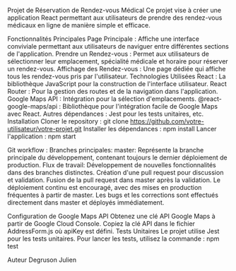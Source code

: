 
Projet de Réservation de Rendez-vous Médical
Ce projet vise à créer une application React permettant aux utilisateurs de prendre des rendez-vous médicaux en ligne de manière simple et efficace.

Fonctionnalités Principales
Page Principale : Affiche une interface conviviale permettant aux utilisateurs de naviguer entre différentes sections de l'application.
Prendre un Rendez-vous : Permet aux utilisateurs de sélectionner leur emplacement, spécialité médicale et horaire pour réserver un rendez-vous.
Affichage des Rendez-vous : Une page dédiée qui affiche tous les rendez-vous pris par l'utilisateur.
Technologies Utilisées
React : La bibliothèque JavaScript pour la construction de l'interface utilisateur.
React Router : Pour la gestion des routes et de la navigation dans l'application.
Google Maps API : Intégration pour la sélection d'emplacements.
@react-google-maps/api : Bibliothèque pour l'intégration facile de Google Maps avec React.
Autres dépendances : Jest pour les tests unitaires, etc.
Installation
Cloner le repository : git clone https://github.com/votre-utilisateur/votre-projet.git
Installer les dépendances : npm install
Lancer l'application : npm start

Git workflow :
  Branches principales:
    master: Représente la branche principale du développement, contenant toujours le dernier déploiement de production.
  Flux de travail:
    Développement de nouvelles fonctionnalités dans des branches distinctes.
    Création d'une pull request pour discussion et validation.
    Fusion de la pull request dans master après la validation.
    Le déploiement continu est encouragé, avec des mises en production fréquentes à partir de master.
    Les bugs et les corrections sont effectués directement dans master et déployés immédiatement.

Configuration de Google Maps API
Obtenez une clé API Google Maps à partir de Google Cloud Console.
Copiez la clé API dans le fichier AddressForm.js où apiKey est défini.
Tests Unitaires
Le projet utilise Jest pour les tests unitaires. Pour lancer les tests, utilisez la commande : npm test

Auteur
Degruson Julien
